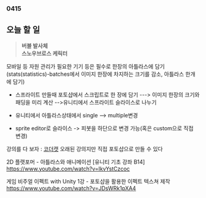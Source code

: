 ### 0415  


## 오늘 할 일

>**버블 발사체**  
>**스노우브로스 케릭터**


모바일 등 자원 관리가 필요한 기기 등은 필수로 한장의 아틀라스에 담기(stats(statistics)-batches에서 이미지 한장에 차지하는 크기를 감소, 아틀라스 한개에 담기)
- 스프라이트 만들때 포토샵에서 스크립트로 한 장에 담기 ---> 이미지 한장의 크기와 패딩을 미리 계산  -->유니티에서 스프라이트 슬라이스로 나누기


- 유니티에서 아틀라스상태에서 single --> multiple변경
- sprite editor로 슬라이스 -> 피봇을 하단으로 변경 가능(혹은 custom으로 직접 변경)


강의를 다 보자 : [코더캣](https://www.youtube.com/@seranine/playlists) 오래된 강의지만 직접 포토샵으로 만들 수 있다

2D 플랫포머 - 아틀라스와 애니메이션 [유니티 기초 강좌 B14]
https://www.youtube.com/watch?v=IkvYstCzcoc



게임 비주얼 이펙트 with Unity 1강 - 포토샵을 활용한 이펙트 텍스쳐 제작
https://www.youtube.com/watch?v=JDsWRk1pXA4
